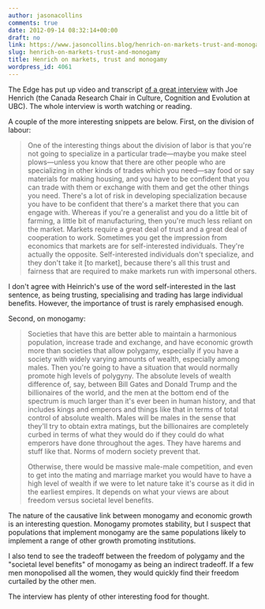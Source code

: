 ```yaml
---
author: jasonacollins
comments: true
date: 2012-09-14 08:32:14+00:00
draft: no
link: https://www.jasoncollins.blog/henrich-on-markets-trust-and-monogamy/
slug: henrich-on-markets-trust-and-monogamy
title: Henrich on markets, trust and monogamy
wordpress_id: 4061
---
```


The Edge has put up video and transcript [of a great interview](http://www.edge.org/conversation/how-culture-drove-human-evolution) with Joe Henrich (the Canada Research Chair in Culture, Cognition and Evolution at UBC). The whole interview is worth watching or reading.

A couple of the more interesting snippets are below. First, on the division of labour:



<blockquote>One of the interesting things about the division of labor is that you're not going to specialize in a particular trade—maybe you make steel plows—unless you know that there are other people who are specializing in other kinds of trades which you need—say food or say materials for making housing, and you have to be confident that you can trade with them or exchange with them and get the other things you need. There's a lot of risk in developing specialization because you have to be confident that there's a market there that you can engage with. Whereas if you're a generalist and you do a little bit of farming, a little bit of manufacturing, then you're much less reliant on the market. Markets require a great deal of trust and a great deal of cooperation to work. Sometimes you get the impression from economics that markets are for self-interested individuals. They're actually the opposite. Self-interested individuals don't specialize, and they don't take it [to market], because there's all this trust and fairness that are required to make markets run with impersonal others.</blockquote>



I don't agree with Heinrich's use of the word self-interested in the last sentence, as being trusting, specialising and trading has large individual benefits. However, the importance of trust is rarely emphasised enough.

Second, on monogamy:



<blockquote>Societies that have this are better able to maintain a harmonious population, increase trade and exchange, and have economic growth more than societies that allow polygamy, especially if you have a society with widely varying amounts of wealth, especially among males. Then you're going to have a situation that would normally promote high levels of polygyny. The absolute levels of wealth difference of, say, between Bill Gates and Donald Trump and the billionaires of the world, and the men at the bottom end of the spectrum is much larger than it's ever been in human history, and that includes kings and emperors and things like that in terms of total control of absolute wealth. Males will be males in the sense that they'll try to obtain extra matings, but the billionaires are completely curbed in terms of what they would do if they could do what emperors have done throughout the ages. They have harems and stuff like that. Norms of modern society prevent that.

Otherwise, there would be massive male-male competition, and even to get into the mating and marriage market you would have to have a high level of wealth if we were to let nature take it's course as it did in the earliest empires. It depends on what your views are about freedom versus societal level benefits.</blockquote>



The nature of the causative link between monogamy and economic growth is an interesting question. Monogamy promotes stability, but I suspect that populations that implement monogamy are the same populations likely to implement a range of other growth promoting institutions.

I also tend to see the tradeoff between the freedom of polygamy and the "societal level benefits" of monogamy as being an indirect tradeoff. If a few men monopolised all the women, they would quickly find their freedom curtailed by the other men.

The interview has plenty of other interesting food for thought.
